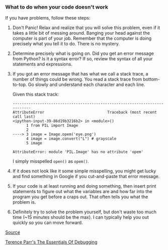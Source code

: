 ### What to do when your code doesn't work

If you have problems, follow these steps:

1. Don't Panic! Relax and realize that you will solve this problem, even if it takes a little bit of messing around. Banging your head against the computer is part of your job. Remember that the computer is doing precisely what you tell it to do. There is no mystery.

1. Determine precisely what is going on. Did you get an error message from Python?  Is it a syntax error? If so, review the syntax of all your statements and expressions.  

2. If you got an error message that has what we call a stack trace, a number of things could be wrong. You read a stack trace from bottom-to-top. Go slowly and understand each character and each line.

    Given this stack track:

    ```
    ---------------------------------------------------------------------------
    AttributeError                            Traceback (most recent call last)
    <ipython-input-39-86d19b3216b2> in <module>()
          1 from PIL import Image
          2 
    ----> 3 image = Image.opem('eye.png')
          4 image = image.convert("L") # grayscale
          5 image

    AttributeError: module 'PIL.Image' has no attribute 'opem'
    ```
    
    I simply misspelled `open()` as `opem()`.

1. If it does not look like it some simple misspelling, you might get lucky and find something in Google if you cut-and-paste that error message.

1. If your code is at least running and doing something, then insert print statements to figure out what the variables are and how far into the program you get before a craps out. That often tells you what the problem is.

1. Definitely try to solve the problem yourself, but don't waste too much time (~15 minutes should be the max). I can typically help you out quickly so you can move forward.

[Source](https://github.com/parrt/msds501/blob/master/projects/images.pdf)

[Terence Parr's The Essentials Of Debugging](https://blog.parr.us/2014/11/17/the-essentials-of-debugging/)
